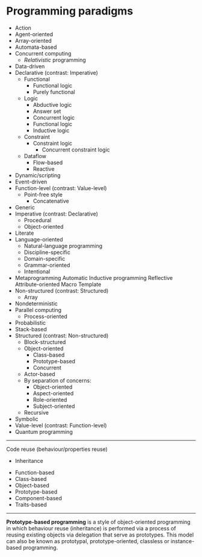 # Programming paradigms


* Action
* Agent-oriented
* Array-oriented
* Automata-based
* Concurrent computing
  - *Relativistic* programming
* Data-driven
* Declarative (contrast: Imperative)
  - Functional
    - Functional logic
    - Purely functional
  - Logic
    - Abductive logic
    - Answer set
    - Concurrent logic
    - Functional logic
    - Inductive logic
  - Constraint
    - Constraint logic
      - Concurrent constraint logic
  - Dataflow
    - Flow-based
    - Reactive
* Dynamic/scripting
* Event-driven
* Function-level (contrast: Value-level)
  - Point-free style
    - Concatenative
* Generic
* Imperative (contrast: Declarative)
  - Procedural
  - Object-oriented
* Literate
* Language-oriented
  - Natural-language programming
  - Discipline-specific
  - Domain-specific
  - Grammar-oriented
  - Intentional
* Metaprogramming
  Automatic
  Inductive programming
  Reflective
  Attribute-oriented
  Macro
  Template
* Non-structured (contrast: Structured)
  - Array
* Nondeterministic
* Parallel computing
  - Process-oriented
* Probabilistic
* Stack-based
* Structured (contrast: Non-structured)
  - Block-structured
  - Object-oriented
    - Class-based
    - Prototype-based
    - Concurrent
  - Actor-based
  - By separation of concerns:
    - Object-oriented
    - Aspect-oriented
    - Role-oriented
    - Subject-oriented
  - Recursive
* Symbolic
* Value-level (contrast: Function-level)
* Quantum programming


---

Code reuse (behaviour/properties reuse)
* Inheritance
- Function-based
- Class-based
- Object-based
- Prototype-based
- Component-based
- Traits-based




---

**Prototype-based programming** is a style of object-oriented programming in which behaviour reuse (inheritance) is performed via a process of reusing existing objects via delegation that serve as prototypes. This model can also be known as prototypal, prototype-oriented, classless or instance-based programming.
